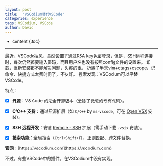 ```yaml
---
layout: post
title:  "VSCodium替代VSCode"
categories: experience
tags: VSCodium, VSCode
author: David
---
```


* content
{:toc}

---

最近，VSCode抽风，虽然设置了通过RSA key免密登录，但是，SSH远程连接时，每次仍然都要输入密码，而且用户名也没有按照config文件的设置来。
卸载，重新安装都不能解决问题，头疼的很。
折腾了半天vim+ctags+cscope，记命令、快捷方式太费时间了，不友好。
搜索发现：VSCodium可以平替VSCode。

特点：

- [x] **开源**：VS Code 的完全开源版本（去除了微软的专有代码）。

- [x] **C/C++ 支持**：通过开源扩展（如 `C/C++` by `ms-vscode`，可在 [Open VSX](https://open-vsx.org/) 安装）。

- [x] **SSH 远程开发**：安装 [Remote - SSH](https://open-vsx.org/extension/ms-vscode-remote/remote-ssh) 扩展（需手动下载 `.vsix` 安装）。

- [x] **搜索功能**：全局搜索（`Ctrl+Shift+F`）、正则匹配、跨文件替换。

 **官网**：[https://vscodium.com](https://vscodium.com)

 不过，有些VSCode中的插件，在VSCodium中没有实现。
